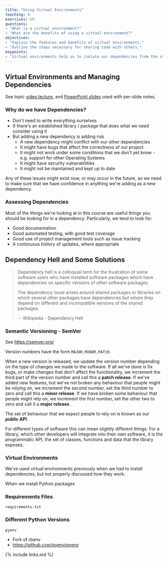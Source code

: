 ```yaml
---
title: "Using Virtual Environments"
teaching: 0
exercises: 60
questions:
- "What is a virtual environment?"
- "What are the benefits of using a virtual environment?"
objectives:
- "Explain the features and benefits of virtual environments."
- "Outline the steps necessary for sharing code with others."
keypoints:
- "Virtual environments help us to isolate our dependencies from the system."
---
```


## Virtual Environments and Managing Dependencies

See topic [video lecture](https://www.youtube.com/watch?v=hDSKafGlgWI), and [PowerPoint slides](../slides/4.1-Virtual-Environments-and-Packaging.pptx) used with per-slide notes.

### Why do we have Dependencies?

- Don't need to write everything ourselves
- If there's an established library / package that does what we need consider using it
- But adding a new dependency is adding risk
  - A new dependency might conflict with our other dependencies
  - It might have bugs that affect the correctness of our project
  - It might not work under some conditions that we don't yet know - e.g. support for other Operating Systems
  - It might have security vulnerabilities
  - It might not be maintained and kept up to date

Any of these issues might exist now, or may occur in the future, so we need to make sure that we have confidence in anything we're adding as a new dependency.

### Assessing Dependencies

Most of the things we're looking at in this course are useful things you should be looking for in a dependency.
Particularly, we tend to look for:

- Good documentation
- Good automated testing, with good test coverage
- Good use of project management tools such as issue tracking
- A continuous history of updates, where appropriate

## Dependency Hell and Some Solutions

>
> Dependency hell is a colloquial term for the frustration of some software users who have installed software packages which have dependencies on specific versions of other software packages.
>
> The dependency issue arises around shared packages or libraries on which several other packages have dependencies but where they depend on different and incompatible versions of the shared packages.
>
> -- Wikipedia - Dependency Hell

### Semantic Versioning - SemVer

See https://semver.org/

Version numbers have the form `MAJOR.MINOR.PATCH`.

When a new version is released, we update the version number depending on the type of changes we made to the software.
If all we've done is fix bugs, or make changes that don't affect the functionality, we increment the third part of the version number and call this a **patch release**.
If we've added new features, but we've not broken any behaviour that people might be relying on, we increment the second number, set the third number to zero and call this a **minor release**.
If we have broken some behaviour that people might rely on, we increment the first number, set the other two to zero and call it a **major release**.

The set of behaviour that we expect people to rely on is known as our **public API**.

For different types of software this can mean slightly different things.
For a library, which other developers will integrate into their own software, it is the programmatic API, the set of classes, functions and data that the library exposes.

### Virtual Environments

We've used virtual environments previously when we had to install dependencies, but not properly discussed how they work.

When we install Python packages

### Requirements Files

`requirements.txt`

### Different Python Versions

`pyenv`

- Fork of rbenv
- https://github.com/pyenv/pyenv


{% include links.md %}
